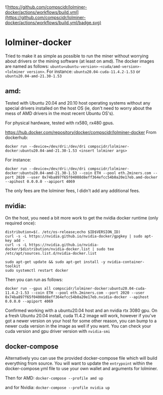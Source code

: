 ![https://github.com/compscidr/lolminer-docker/actions/workflows/build.yml](https://github.com/compscidr/lolminer-docker/actions/workflows/build.yml/badge.svg)
# lolminer-docker
Tried to make it as simple as possible to run the miner without worrying about
drivers or the mining software (at least on amd). The docker images are named as follows:
`ubuntu<ubuntu-version>-<cuda/amd-version>-<lolminer version>`. For instance:
`ubuntu20.04-cuda-11.4.2-1.53` or `ubuntu20.04-amd-21.30-1.53`

## amd:
Tested with Ubuntu 20.04 and 20.10 host operating systems without any special
drivers installed on the host OS (ie, don't need to worry about the mess of
AMD drivers in the most recent Ubuntu OS's).

For physical hardware, tested with rx580, rx480 gpus.

https://hub.docker.com/repository/docker/compscidr/lolminer-docker
From dockerhub:
```
docker run --device=/dev/dri:/dev/dri compscidr/lolminer-docker:ubuntu20.04-amd-21.30-1.53 <insert lolminer args>
```

For instance:
```
docker run --device=/dev/dri:/dev/dri compscidr/lolminer-docker:ubuntu20.04-amd-21.30-1.53 --coin ETH --pool eth.2miners.com --port 2020 --user 0x74ba897f65f04008d8eff364efcc54b0a20e17eb.amd-docker --apihost 0.0.0.0 --apiport 4069
```

The only fees are the lolminer fees, I didn't add any additional fees.

## nvidia:
On the host, you need a bit more work to get the nvidia docker runtime (only required once):
```
distribution=$(. /etc/os-release;echo $ID$VERSION_ID)
curl -s -L https://nvidia.github.io/nvidia-docker/gpgkey | sudo apt-key add -
curl -s -L https://nvidia.github.io/nvidia-docker/$distribution/nvidia-docker.list | sudo tee /etc/apt/sources.list.d/nvidia-docker.list

sudo apt-get update && sudo apt-get install -y nvidia-container-toolkit
sudo systemctl restart docker
```

Then you can run as follows:
```
docker run --gpus all compscidr/lolminer-docker:ubuntu20.04-cuda-11.4.2-1.53 --coin ETH --pool eth.2miners.com --port 2020 --user 0x74ba897f65f04008d8eff364efcc54b0a20e17eb.nvidia-docker --apihost 0.0.0.0 --apiport 4069
```

Confirmed working with a ubuntu20.04 host and an nvidia rtx 3080 gpu. On a fresh
Ubuntu 20.04 install, cuda 11.4.2 image will work, however if you've got
a newer version on your host for some other reason, you can bump to a newer cuda
version in the image as well if you want. You can check your cuda version and
gpu driver version with `nvidia-smi`

## docker-compose
Alternatively you can use the provided docker-compose file which will build
everything from source. You will want to update the `entrypoint` within the
docker-compose.yml file to use your own wallet and arguments for lolminer.

Then for AMD:
`docker-compose --profile amd up`

and for Nvidia:
`docker-compose --profile nvidia up`

